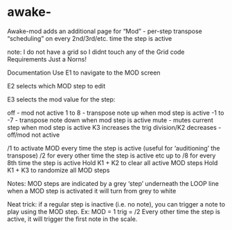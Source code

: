 # awake-

Awake-mod
adds an additional page for “Mod” - per-step transpose “scheduling” on every 2nd/3rd/etc. time the step is active

note: I do not have a grid so I didnt touch any of the Grid code
Requirements
Just a Norns!

Documentation
Use E1 to navigate to the MOD screen

E2 selects which MOD step to edit

E3 selects the mod value for the step:

off - mod not active
1 to 8 - transpose note up when mod step is active
-1 to -7 - transpose note down when mod step is active
mute - mutes current step when mod step is active
K3 increases the trig division/K2 decreases
-off/mod not active

/1 to activate MOD every time the step is active (useful for ‘auditioning’ the transpose)
/2 for every other time the step is active
etc
up to /8 for every 8th time the step is active
Hold K1 + K2 to clear all active MOD steps
Hold K1 + K3 to randomize all MOD steps

Notes:
MOD steps are indicated by a grey ‘step’ underneath the LOOP line
when a MOD step is activated it will turn from grey to white

Neat trick: if a regular step is inactive (i.e. no note), you can trigger a note to play using the MOD step. Ex: MOD = 1
trig = /2
Every other time the step is active, it will trigger the first note in the scale.
